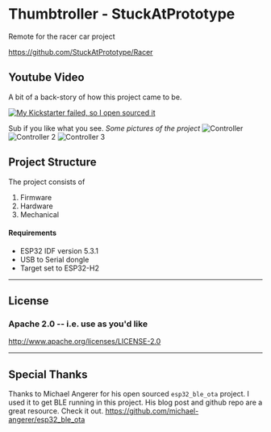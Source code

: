 # Thumbtroller - StuckAtPrototype

Remote for the racer car project

https://github.com/StuckAtPrototype/Racer

## Youtube Video
A bit of a back-story of how this project came to be.

[![My Kickstarter failed, so I open sourced it](https://img.youtube.com/vi/6jzG-BMannc/0.jpg)](https://www.youtube.com/watch?v=6jzG-BMannc)

Sub if you like what you see.
*Some pictures of the project*
![Controller](https://github.com/user-attachments/assets/804627ec-b5f1-4288-8873-0c058cef95e1)
![Controller 2](https://github.com/user-attachments/assets/a48f20d4-f13d-4558-9f68-3d6c77d5d479)
![Controller 3](https://github.com/user-attachments/assets/88574793-af4a-4a0e-9e00-fc3c3a3dbc2c)


## Project Structure
The project consists of
1. Firmware
2. Hardware
3. Mechanical 

#### Requirements
- ESP32 IDF version 5.3.1
- USB to Serial dongle
- Target set to ESP32-H2

---
## License
### Apache 2.0 -- i.e. use as you'd like
http://www.apache.org/licenses/LICENSE-2.0

--- 
## Special Thanks
Thanks to Michael Angerer for his open sourced `esp32_ble_ota` project. I used it to get BLE running in this project. His blog post and github repo are a great resource. Check it out. https://github.com/michael-angerer/esp32_ble_ota 
